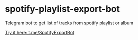 # spotify-playlist-export-bot
Telegram bot to get list of tracks from spotify playlist or album

[Try it here: t.me/SpotifyExportBot](https://t.me/SpotifyExportBot)
